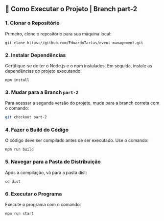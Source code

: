 ## 🚀 Como Executar o Projeto | Branch part-2

### 1. Clonar o Repositório

Primeiro, clone o repositório para sua máquina local:

  ```
  git clone https://github.com/EduardoTartas/event-management.git
  ```
### 2. Instalar Dependências
Certifique-se de ter o Node.js e o npm instalados. Em seguida, instale as dependências do projeto executando:

  ```
  npm install
  ```

### 3️. Mudar para a Branch `part-2`  

Para acessar a segunda versão do projeto, mude para a branch correta com o comando:  

```sh
git checkout part-2
```

### 4. Fazer o Build do Código
O código deve ser compilado antes de ser executado. Use o comando:

```
npm run build
```

### 5. Navegar para a Pasta de Distribuição
Após a compilação, vá para a pasta dist:

```
cd dist
```

### 6. Executar o Programa
Execute o programa com o comando:

```
npm run start
```
